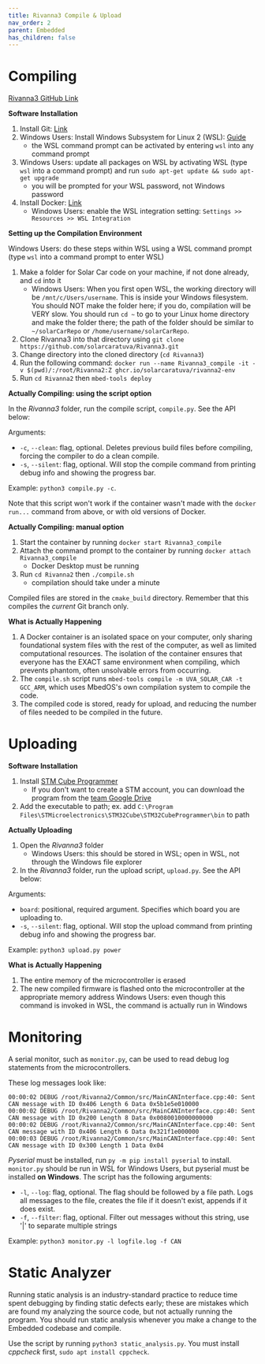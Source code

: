 ```yaml
---
title: Rivanna3 Compile & Upload
nav_order: 2
parent: Embedded
has_children: false
---
```


# Compiling

[Rivanna3 GitHub Link](https://github.com/solarcaratuva/Rivanna3)

**Software Installation**

1. Install Git: [Link](https://git-scm.com/download/win)
2. Windows Users: Install Windows Subsystem for Linux 2 (WSL): [Guide](https://learn.microsoft.com/en-us/windows/wsl/install)
    - the WSL command prompt can be activated by entering `wsl` into any command prompt
3. Windows Users: update all packages on WSL by activating WSL (type `wsl` into a command prompt) and run `sudo apt-get update && sudo apt-get upgrade`
    - you will be prompted for your WSL password, not Windows password
4. Install Docker: [Link](https://docs.docker.com/engine/install/)
    - Windows Users: enable the WSL integration setting: `Settings >> Resources >> WSL Integration`

**Setting up the Compilation Environment**

Windows Users: do these steps within WSL using a WSL command prompt (type `wsl` into a command prompt to enter WSL)
1. Make a folder for Solar Car code on your machine, if not done already, and `cd` into it
    - Windows Users: When you first open WSL, the working directory will be `/mnt/c/Users/username`. This is inside your Windows filesystem. You should NOT make the folder here; if you do, compilation will be VERY slow. You should run `cd ~` to go to your Linux home directory and make the folder there; the path of the folder should be similar to `~/solarCarRepo` or `/home/username/solarCarRepo`. 
2. Clone Rivanna3 into that directory using `git clone https://github.com/solarcaratuva/Rivanna3.git`
3. Change directory into the cloned directory (`cd Rivanna3`)
4. Run the following command: `docker run --name Rivanna3_compile -it -v $(pwd)/:/root/Rivanna2:Z ghcr.io/solarcaratuva/rivanna2-env`
5. Run `cd Rivanna2` then `mbed-tools deploy`

**Actually Compiling: using the script option**

In the *Rivanna3* folder, run the compile script, `compile.py`. See the API below:

Arguments: 
- `-c`, `--clean`: flag, optional. Deletes previous build files before compiling, forcing the compiler to do a clean compile.
- `-s`, `--silent`: flag, optional. Will stop the compile command from printing debug info and showing the progress bar.

Example: `python3 compile.py -c`.

Note that this script won't work if the container wasn't made with the `docker run...` command from above, or with old versions of Docker. 

**Actually Compiling: manual option**

1. Start the container by running `docker start Rivanna3_compile`
1. Attach the command prompt to the container by running `docker attach Rivanna3_compile`
    - Docker Desktop must be running
2. Run `cd Rivanna2` then `./compile.sh`
    - compilation should take under a minute

Compiled files are stored in the `cmake_build` directory. Remember that this compiles the *current* Git branch only. 

**What is Actually Happening**

1. A Docker container is an isolated space on your computer, only sharing foundational system files with the rest of the computer, as well as limited computational resources. The isolation of the container ensures that everyone has the EXACT same environment when compiling, which prevents phantom, often unsolvable errors from occurring.
2. The `compile.sh` script runs `mbed-tools compile -m UVA_SOLAR_CAR -t GCC_ARM`, which uses MbedOS's own compilation system to compile the code.
3. The compiled code is stored, ready for upload, and reducing the number of files needed to be compiled in the future.

# Uploading

**Software Installation**

1. Install [STM Cube Programmer](https://www.st.com/en/development-tools/stm32cubeprog.html)
    - If you don't want to create a STM account, you can download the program from the [team Google Drive](https://drive.google.com/drive/folders/1pRb6ZuMSBsHBbBfg1jJZOFcEL9YN4Twi?usp=sharing)
2. Add the executable to path; ex. add `C:\Program Files\STMicroelectronics\STM32Cube\STM32CubeProgrammer\bin` to path

**Actually Uploading**

1. Open the *Rivanna3* folder
    - Windows Users: this should be stored in WSL; open in WSL, not through the Windows file explorer
2. In the *Rivanna3* folder, run the upload script, `upload.py`. See the API below:

Arguments:
- `board`: positional, required argument. Specifies which board you are uploading to.
- `-s`, `--silent`: flag, optional. Will stop the upload command from printing debug info and showing the progress bar.

Example: `python3 upload.py power`

**What is Actually Happening**

1. The entire memory of the microcontroller is erased
2. The new compiled firmware is flashed onto the microcontroller at the appropriate memory address
Windows Users: even though this command is invoked in WSL, the command is actually run in Windows

# Monitoring

A serial monitor, such as `monitor.py`, can be used to read debug log statements from the microcontrollers. 

These log messages look like:
```log
00:00:02 DEBUG /root/Rivanna2/Common/src/MainCANInterface.cpp:40: Sent CAN message with ID 0x406 Length 6 Data 0x5b1e5e010000
00:00:02 DEBUG /root/Rivanna2/Common/src/MainCANInterface.cpp:40: Sent CAN message with ID 0x200 Length 8 Data 0x0080010000000000
00:00:02 DEBUG /root/Rivanna2/Common/src/MainCANInterface.cpp:40: Sent CAN message with ID 0x406 Length 6 Data 0x321f1e000000
00:00:03 DEBUG /root/Rivanna2/Common/src/MainCANInterface.cpp:40: Sent CAN message with ID 0x300 Length 1 Data 0x04
```

*Pyserial* must be installed, run `py -m pip install pyserial` to install. `monitor.py` should be run in WSL for Windows Users, but pyserial must be installed **on Windows**. 
The script has the following arguments:
- `-l`, `--log`: flag, optional. The flag should be followed by a file path. Logs all messages to the file, creates the file if it doesn't exist, appends if it does exist.
- `-f`, `--filter`: flag, optional. Filter out messages without this string, use '\|' to separate multiple strings

Example: `python3 monitor.py -l logfile.log -f CAN`

# Static Analyzer

Running static analysis is an industry-standard practice to reduce time spent debugging by finding static defects early; these are mistakes which are found my analyzing the source code, but not actually running the program. You should run static analysis whenever you make a change to the Embedded codebase and compile.

Use the script by running `python3 static_analysis.py`. You must install *cppcheck* first, `sudo apt install cppcheck`.
